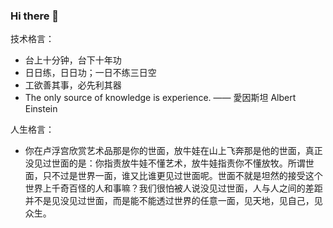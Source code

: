 ### Hi there 👋

<!--
**dz85/dz85** is a ✨ _special_ ✨ repository because its `README.md` (this file) appears on your GitHub profile.

Here are some ideas to get you started:

- 🔭 I’m currently working on ...
- 🌱 I’m currently learning ...
- 👯 I’m looking to collaborate on ...
- 🤔 I’m looking for help with ...
- 💬 Ask me about ...
- 📫 How to reach me: ...
- 😄 Pronouns: ...
- ⚡ Fun fact: ...
-->

技术格言：
- 台上十分钟，台下十年功
- 日日练，日日功；一日不练三日空
- 工欲善其事，必先利其器
- The only source of knowledge is experience. —— 愛因斯坦 Albert Einstein

人生格言：

- 你在卢浮宫欣赏艺术品那是你的世面，放牛娃在山上飞奔那是他的世面，真正没见过世面的是：你指责放牛娃不懂艺术，放牛娃指责你不懂放牧。所谓世面，只不过是世界一面，谁又比谁更见过世面呢。世面不就是坦然的接受这个世界上千奇百怪的人和事嘛？我们很怕被人说没见过世面，人与人之间的差距并不是见没见过世面，而是能不能透过世界的任意一面，见天地，见自己，见众生。

